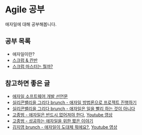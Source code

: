 # Agile 공부

애자일에 대해 공부해봅니다.

## 공부 목록

- 애자일이란?
- [스크럼 & 칸반](Scrum-Kanban.md)
- [스크럼 마스터는 뭘까?](Scrum-Master.md)

## 참고하면 좋은 글

- [애자일 소프트웨어 개발 선언문](http://agilemanifesto.org/iso/ko/manifesto.html)
- [실리콘밸리을 그리다 brunch - 애자일 방법론으로 프로젝트 진행하기](https://brunch.co.kr/@svillustrated/27)
- [실리콘밸리을 그리다 brunch - 애자일은 일을 빨리 하는 것이 아니다](https://brunch.co.kr/@svillustrated/24)
- [고종범 - 애자일은 반드시 없어져야 한다](https://www.slideshare.net/jbgo93/ss-64683535), [Youtube 영상](https://www.youtube.com/watch?v=gHVVOvTcE5s)
- [고종범 - 성공하는 애자일을 위한 짧은 이야기](https://www.slideshare.net/jbgo93/ss-64684052)
- [김지영 brunch - 애자일이 도대체 뭐에요?](https://brunch.co.kr/@pubjinson/6), [Youtube 영상](https://youtu.be/yl4gHBtabI4)
